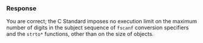 ### Response

You are correct; the C Standard imposes no execution limit on the maximum number
of digits in the subject sequence of `fscanf` conversion specifiers and the
`strto*` functions, other than on the size of objects.
